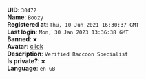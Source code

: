 **UID**: `30472`  
**Name**: `Boozy`  
**Registered at**: `Thu, 10 Jun 2021 16:30:37 GMT`  
**Last login**: `Mon, 30 Jan 2023 13:36:38 GMT`  
**Banned**: `❌`  
**Avatar**: [click](/avatars/693b52e3-6911-4579-a9cd-1f68dd8112e3.gif)  
**Description**: ```Verified Raccoon Specialist```  
**Is private?**: `❌`  
**Language**: `en-GB`